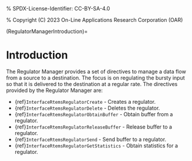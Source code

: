 % SPDX-License-Identifier: CC-BY-SA-4.0

% Copyright (C) 2023 On-Line Applications Research Corporation (OAR)

(RegulatorManagerIntroduction)=

# Introduction

The Regulator Manager provides a set of directives to manage a data flow
from a source to a destination. The focus is on regulating the bursty
input so that it is delivered to the destination at a regular rate.
The directives provided by the Regulator Manager are:

- {ref}`InterfaceRtemsRegulatorCreate` - Creates a regulator.
- {ref}`InterfaceRtemsRegulatorDelete` - Deletes the regulator.
- {ref}`InterfaceRtemsRegulatorObtainBuffer` - Obtain buffer from a regulator.
- {ref}`InterfaceRtemsRegulatorReleaseBuffer` - Release buffer to a regulator.
- {ref}`InterfaceRtemsRegulatorSend` - Send buffer to a regulator.
- {ref}`InterfaceRtemsRegulatorGetStatistics` - Obtain statistics for a regulator.
